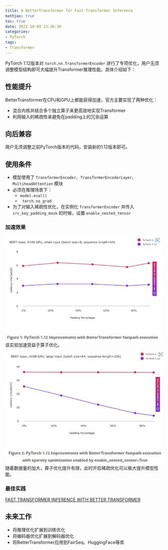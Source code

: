 ```yaml
---
title: A BetterTransformer for Fast Transformer Inference
mathjax: true
toc: true
date: 2022-10-09 23:36:30
categories:
- PyTorch
tags:
- Transformer
---
```

PyTorch 1.12版本对 `torch.nn.TransformerEncoder` 进行了专项优化，用户无须调整模型结构即可大幅提升Transformer推理性能。具体介绍如下：

<!--more-->

## 性能提升
BetterTransformer在CPU和GPU上都能获得加速，官方主要实现了两种优化：
- 混合内核并结合多个独立算子来更高效地实现Transformer
- 利用输入的稀疏性来避免在padding上的冗余运算

## 向后兼容
用户无须调整之前PyTorch版本的代码，安装新的1.12版本即可。

## 使用条件
- 模型使用了 `TransformerEncoder`、`TransformerEncoderLayer`、 `MultiheadAttention` 模块
- 必须在推理场景下：
  - `model.eval()`
  - ` torch.no_grad`
- 为了对输入稀疏性优化，在实例化 `TransformerEncoder` 并传入 `src_key_padding_mask` 的时候，设置 `enable_nested_tensor`

### 加速效果
![f1](./A-BetterTransformer-for-Fast-Transformer-Inference/f1.jpg)
该实验加速受益于算子优化。

![f2](./A-BetterTransformer-for-Fast-Transformer-Inference/f2.jpg)
随着数据量的加大，算子优化提升有限，此时开启稀疏优化可以极大提升模型性能。

### 最佳实践
[FAST TRANSFORMER INFERENCE WITH BETTER TRANSFORMER](https://pytorch.org/tutorials/beginner/bettertransformer_tutorial.html)


## 未来工作
- 将推理优化扩展到训练优化
- 将编码器优化扩展到解码器优化
- 将BetterTransformer应用到FairSeq、HuggingFace等库